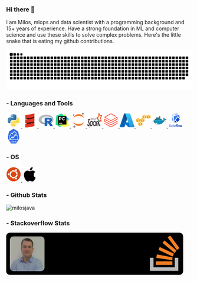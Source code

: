 ### Hi there 👋

I am Milos, mlops and data scientist with a programming background and 15+ years of experience. Have a strong foundation in ML and computer science and use these skills to solve complex problems. Here's the little snake that is eating my github contributions. 

![Snake animation](https://raw.githubusercontent.com/milosjava/milosjava/output/github-contribution-grid-snake.svg)

### - Languages and Tools
<p>
<a href="https://www.python.org" target="_blank" rel="noreferrer"> <img src="https://raw.githubusercontent.com/devicons/devicon/master/icons/python/python-original.svg" alt="python" width="40" height="40"/> </a>
<a href="https://www.scala-lang.org/" target="_blank" rel="noreferrer"> <img src="https://raw.githubusercontent.com/devicons/devicon/master/icons/scala/scala-original.svg" alt="scala" width="40" height="40"/> </a>
<a href="https://www.r-project.org/" target="_blank" rel="noreferrer"> <img src="https://raw.githubusercontent.com/devicons/devicon/master/icons/r/r-original.svg" alt="`R`" width="40" height="40"/> </a>
<a href="https://www.jetbrains.com/pycharm/" target="_blank" rel="noreferrer"> <img src="https://raw.githubusercontent.com/devicons/devicon/master/icons/pycharm/pycharm-original.svg" alt="pycharm" width="40" height="40"/> </a> 
<a href="https://jupyter.org/" target="_blank" rel="noreferrer"> <img src="https://raw.githubusercontent.com/devicons/devicon/master/icons/jupyter/jupyter-original.svg" alt="jupyter" width="40" height="40"/> </a>
<a href="https://spark.apache.org/" target="_blank" rel="noreferrer"> <img src="images/Apache_Spark_logo.svg.png" alt="Apache Spark" width="40" height="40"/> </a>
<a href="https://www.databricks.com/" target="_blank" rel="noreferrer"> <img src="images/databricks.png" alt="Databricks" width="40" height="40"/> </a>
<a href="https://azure.microsoft.com/en-us" target="_blank" rel="noreferrer"> <img src="https://raw.githubusercontent.com/devicons/devicon/master/icons/azure/azure-original.svg" alt="azure" width="40" height="40"/> </a>
<a href="https://aws.amazon.com/" target="_blank" rel="noreferrer"> <img src="https://raw.githubusercontent.com/devicons/devicon/master/icons/amazonwebservices/amazonwebservices-original.svg" alt="amazonwebservices" width="40" height="40"/> </a>
<a href="https://www.docker.com/" target="_blank" rel="noreferrer"> <img src="https://raw.githubusercontent.com/devicons/devicon/master/icons/docker/docker-original.svg" alt="docker" width="40" height="40"/> </a>
<a href="https://www.kubeflow.org/" target="_blank" rel="noreferrer"> <img src="images/kubeflow.jpg" alt="kubeflow" width="40" height="40"/> </a>
<a href="https://kserve.github.io/website/latest" target="_blank" rel="noreferrer"> <img src="images/kserve.png" alt="kserve" width="40" height="40"/> </a>
</p>

### - OS

<p>
<a href="https://ubuntu.com/" target="_blank" rel="noreferrer"> <img src="https://raw.githubusercontent.com/devicons/devicon/master/icons/ubuntu/ubuntu-plain.svg" alt="ubuntu" width="40" height="40"/> </a>
<a href="https://www.apple.com/macos/ventura/" target="_blank" rel="noreferrer"> <img src="https://raw.githubusercontent.com/devicons/devicon/master/icons/apple/apple-original.svg" alt="macOS" width="40" height="40"/> </a>
</p>



### - Github Stats  
<div>
<img src="https://github-readme-stats.vercel.app/api/top-langs?username=milosjava&show_icons=true&locale=en&layout=compact&count_private=true" alt="milosjava" />
</div> 

### - Stackoverflow Stats
<div>
<a href="https://stackoverflow.com/users/4185364">
  <img src="images/4185364.svg" alt="SO profile">
</a>
</div>



<!--
**milosjava/milosjava** is a ✨ _special_ ✨ repository because its `README.md` (this file) appears on your GitHub profile.

Here are some ideas to get you started:

- 🔭 I’m currently working on ...
- 🌱 I’m currently learning ...
- 👯 I’m looking to collaborate on ...
- 🤔 I’m looking for help with ...
- 💬 Ask me about ...
- 📫 How to reach me: ...
- 😄 Pronouns: ...
- ⚡ Fun fact: ...
-->
